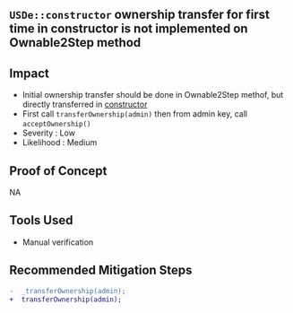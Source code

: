 ## `USDe::constructor` ownership transfer for first time in constructor is not implemented on Ownable2Step method

## Impact
- Initial ownership transfer should be done in Ownable2Step methof, but directly transferred in [constructor](https://github.com/code-423n4/2023-10-ethena/blob/d361ced0f57005a1b80c7d01673e17582847aaed/protocols/USDe/contracts/USDe.sol#L20)
- First call `transferOwnership(admin)` then from admin key, call `acceptOwnership()`
- Severity : Low
- Likelihood : Medium

## Proof of Concept
NA

## Tools Used
- Manual verification

## Recommended Mitigation Steps
```diff
-  _transferOwnership(admin);
+  transferOwnership(admin);
```